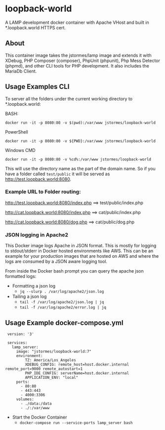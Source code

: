 # loopback-world
A LAMP development docker container with Apache VHost and built in *.loopback.world HTTPS cert.
 
 ## About
 
 This container image takes the jstormes/lamp image and extends it with XDebug, PHP Composer (composer), PhpUnit 
 (phpunit), Php Mess Detector (phpmd), and other CLI tools for PHP development.  It also includes the MariaDb Client.
 
 ## Usage Examples CLI
 
 To server all the folders under the current working directory to *.loopback.world:
 
 BASH:
 
 ```docker run -it -p 8080:80 -v $(pwd):/var/www jstormes/loopback-world```
 
 PowerShell
 
 ```docker run -it -p 8080:80 -v ${PWD}:/var/www jstormes/loopback-world```
 
 Windows CMD
 
 ```docker run -it -p 8080:80 -v %cd%:/var/www jstormes/loopback-world```
 
 
 This will use the directory name as the part of the domain name.  So if you have a folder called ```test/public``` 
 it will be served as http://test.loopback.world:8080.  
 
 ### Example URL to Folder routing:
 
 http://test.loopback.world:8080/index.php  ==> test/public/index.php
 
 http://cat.loopback.world:8080/index.php ==> cat/public/index.php
 
 http://cat.loopback.world:8080/dog.php ==> cat/public/dog.php
 
 ### JSON logging in Apache2
 
 This Docker image logs Apache in JSON format.  This is mostly for logging to stdout/stderr in Docker hosted
 environments like AWS.  This can be an example for your production images that are hosted on AWS and where
 the logs are consumed by a JSON aware logging tool.
 
 From inside the Docker bash prompt you can query the apache json formatted logs:
 
 * Formatting a json log
     * `jq --slurp . /var/log/apache2/json.log`
 * Tailing a json log
     * `tail -f /var/log/apache2/json.log | jq`
     * `tail -f /var/log/apache2/error.log | jq`
 
 
 ## Usage Example docker-compose.yml
 
```
 version: '3'
 
 services:
   lamp_server:
     image: "jstormes/loopback-world:7"
     environment:
         TZ: America/Los_Angeles
         XDEBUG_CONFIG: remote_host=host.docker.internal remote_port=9000 remote_autostart=1
         PHP_IDE_CONFIG: serverName=host.docker.internal
         APPLICATION_ENV: "local"
     ports:
       - 80:80
       - 443:443
       - 4000:3306
     volumes:
       - ./data:/data
       - ./:/var/www
```

* Start the Docker Container 
    * `docker-compose run --service-ports lamp_server bash`
 
 
 
